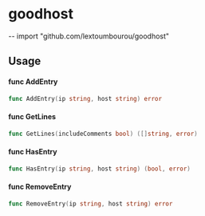 # goodhost
--
    import "github.com/lextoumbourou/goodhost"


## Usage

#### func  AddEntry

```go
func AddEntry(ip string, host string) error
```

#### func  GetLines

```go
func GetLines(includeComments bool) ([]string, error)
```

#### func  HasEntry

```go
func HasEntry(ip string, host string) (bool, error)
```

#### func  RemoveEntry

```go
func RemoveEntry(ip string, host string) error
```

